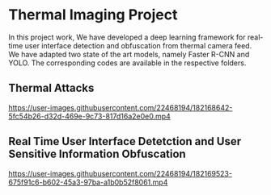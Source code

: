 # Thermal Imaging Project

In this project work, We have developed a deep learning framework for real-time user interface detection and obfuscation from thermal camera feed. We have adapted two state of the art models, namely Faster R-CNN and YOLO. The corresponding codes are available in the respective folders.
## Thermal Attacks
https://user-images.githubusercontent.com/22468194/182168642-5fc54b26-d32d-469e-9c73-817d16a2e0e0.mp4

## Real Time User Interface Detetction and User Sensitive Information Obfuscation

https://user-images.githubusercontent.com/22468194/182169523-675f91c6-b602-45a3-97ba-a1b0b52f8061.mp4
